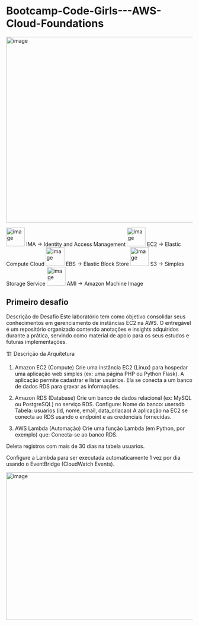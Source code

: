 # Bootcamp-Code-Girls---AWS-Cloud-Foundations
<img width="900" height="500" alt="image" src="https://github.com/user-attachments/assets/e90deed6-42df-40a9-9adb-b9dbef0169c3" />

<img width="50" height="50" alt="image" src="https://github.com/user-attachments/assets/60be57a8-3053-4ede-b757-01a82a4dc10a" /> IMA -> Identity and Access Management 
<img width="50" height="50" alt="image" src="https://github.com/user-attachments/assets/46f8d8e3-e549-411d-998a-9a78152fe30d" /> EC2 -> Elastic Compute Cloud 
<img width="50" height="50" alt="image" src="https://github.com/user-attachments/assets/70b1f1f4-26e7-4e5c-a1b9-e240338d779b" /> EBS -> Elastic Block Store 
<img width="50" height="50" alt="image" src="https://github.com/user-attachments/assets/be49f31e-5eed-4b8c-95e0-559e6436934c" /> S3 -> Simples Storage Service 
<img width="50" height="50" alt="image" src="https://github.com/user-attachments/assets/6e20a4e9-00a1-468e-9eff-2333706854d5" /> AMI -> Amazon Machine Image 



## Primeiro desafio 
Descrição do Desafio
Este laboratório tem como objetivo consolidar seus conhecimentos em gerenciamento de instâncias EC2 na AWS. O entregável é um repositório organizado contendo anotações e insights adquiridos durante a prática, servindo como material de apoio para os seus estudos e futuras implementações.

🏗️ Descrição da Arquitetura
1. Amazon EC2 (Compute)
Crie uma instância EC2 (Linux) para hospedar uma aplicação web simples (ex: uma página PHP ou Python Flask).
A aplicação permite cadastrar e listar usuários.
Ela se conecta a um banco de dados RDS para gravar as informações.

2. Amazon RDS (Database)
Crie um banco de dados relacional (ex: MySQL ou PostgreSQL) no serviço RDS.
Configure:
Nome do banco: usersdb
Tabela: usuarios (id, nome, email, data_criacao)
A aplicação na EC2 se conecta ao RDS usando o endpoint e as credenciais fornecidas.

3. AWS Lambda (Automação)
Crie uma função Lambda (em Python, por exemplo) que:
Conecta-se ao banco RDS.

Deleta registros com mais de 30 dias na tabela usuarios.

Configure a Lambda para ser executada automaticamente 1 vez por dia usando o EventBridge (CloudWatch Events).


<img width="730" height="398" alt="image" src="https://github.com/user-attachments/assets/242c5fd2-af6b-41a0-ab6c-0012fdc7812e" />


